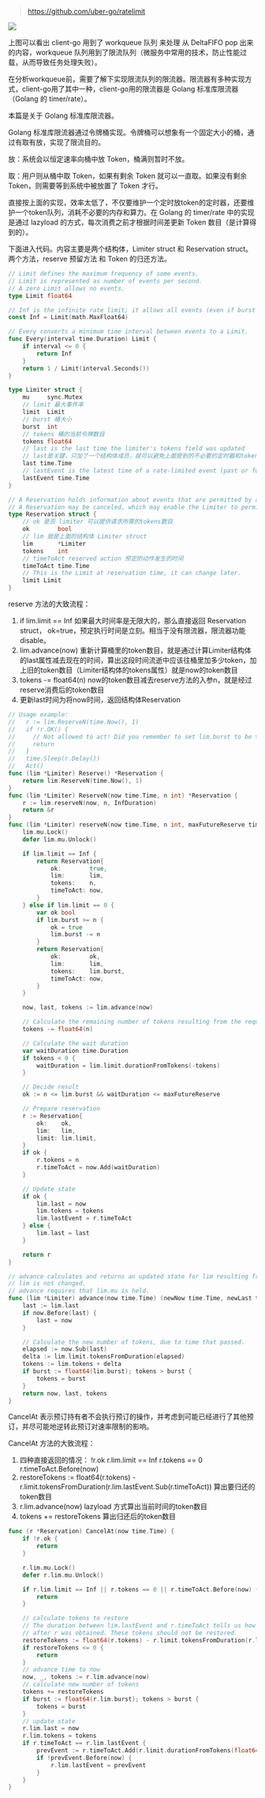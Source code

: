 

> https://github.com/uber-go/ratelimit

![](2022-12-07-17-35-30.png)

上图可以看出 client-go 用到了 workqueue 队列 来处理 从 DeltaFIFO pop 出来的内容，workqueue 队列用到了限流队列（微服务中常用的技术，防止性能过载，从而导致任务处理失败）。

在分析workqueue前，需要了解下实现限流队列的限流器。限流器有多种实现方式，client-go用了其中一种，client-go用的限流器是 Golang 标准库限流器（Golang 的 timer/rate）。

本篇是关于 Golang 标准库限流器。

Golang 标准库限流器通过令牌桶实现。令牌桶可以想象有一个固定大小的桶，通过有取有放，实现了限流目的。

放：系统会以恒定速率向桶中放 Token，桶满则暂时不放。

取：用户则从桶中取 Token，如果有剩余 Token 就可以一直取。如果没有剩余 Token，则需要等到系统中被放置了 Token 才行。

直接按上面的实现，效率太低了，不仅要维护一个定时放token的定时器，还要维护一个token队列，消耗不必要的内存和算力。在 Golang 的 timer/rate 中的实现 是通过 lazyload 的方式，每次消费之前才根据时间差更新 Token 数目（是计算得到的）。

下面进入代码。内容主要是两个结构体，Limiter struct 和 Reservation struct。两个方法，reserve 预留方法 和 Token 的归还方法。

```go
// Limit defines the maximum frequency of some events.
// Limit is represented as number of events per second.
// A zero Limit allows no events.
type Limit float64

// Inf is the infinite rate limit; it allows all events (even if burst is zero).
const Inf = Limit(math.MaxFloat64)

// Every converts a minimum time interval between events to a Limit.
func Every(interval time.Duration) Limit {
	if interval <= 0 {
		return Inf
	}
	return 1 / Limit(interval.Seconds())
}
```

```go
type Limiter struct {
	mu     sync.Mutex
	// limit 最大事件率
	limit  Limit
	// burst 桶大小
	burst  int
	// tokens 桶的当前令牌数目
	tokens float64
	// last is the last time the limiter's tokens field was updated
	// last是关键，只加了一个结构体成员，就可以避免上面提到的不必要的定时器和token队列，转而用lazyload方式使用计算时间差的方法更新token数目
	last time.Time
	// lastEvent is the latest time of a rate-limited event (past or future)
	lastEvent time.Time
}
```

```go
// A Reservation holds information about events that are permitted by a Limiter to happen after a delay.
// A Reservation may be canceled, which may enable the Limiter to permit additional events.
type Reservation struct {
    // ok 是否 limiter 可以提供请求所需的tokens数目
	ok        bool
    // lim 就是上面的结构体 Limiter struct
	lim       *Limiter
	tokens    int
    // timeToAct reserved action 预定的动作发生的时间
	timeToAct time.Time
	// This is the Limit at reservation time, it can change later.
	limit Limit
}
```

reserve 方法的大致流程：
1. if lim.limit == Inf 如果最大时间率是无限大的，那么直接返回 Reservation struct， ok=true，预定执行时间是立刻。相当于没有限流器，限流器功能disable。
2. lim.advance(now) 重新计算桶里的token数目，就是通过计算Limiter结构体的last属性减去现在的时间，算出这段时间流逝中应该往桶里加多少token，加上旧的token数目（Limiter结构体的tokens属性）就是now的token数目
3. tokens -= float64(n) now的token数目减去reserve方法的入参n，就是经过reserve消费后的token数目
4. 更新last时间为将now时间，返回结构体Reservation

```go
// Usage example:
//   r := lim.ReserveN(time.Now(), 1)
//   if !r.OK() {
//     // Not allowed to act! Did you remember to set lim.burst to be > 0 ?
//     return
//   }
//   time.Sleep(r.Delay())
//   Act()
func (lim *Limiter) Reserve() *Reservation {
	return lim.ReserveN(time.Now(), 1)
}
func (lim *Limiter) ReserveN(now time.Time, n int) *Reservation {
	r := lim.reserveN(now, n, InfDuration)
	return &r
}
func (lim *Limiter) reserveN(now time.Time, n int, maxFutureReserve time.Duration) Reservation {
	lim.mu.Lock()
	defer lim.mu.Unlock()

	if lim.limit == Inf {
		return Reservation{
			ok:        true,
			lim:       lim,
			tokens:    n,
			timeToAct: now,
		}
	} else if lim.limit == 0 {
		var ok bool
		if lim.burst >= n {
			ok = true
			lim.burst -= n
		}
		return Reservation{
			ok:        ok,
			lim:       lim,
			tokens:    lim.burst,
			timeToAct: now,
		}
	}

	now, last, tokens := lim.advance(now)

	// Calculate the remaining number of tokens resulting from the request.
	tokens -= float64(n)

	// Calculate the wait duration
	var waitDuration time.Duration
	if tokens < 0 {
		waitDuration = lim.limit.durationFromTokens(-tokens)
	}

	// Decide result
	ok := n <= lim.burst && waitDuration <= maxFutureReserve

	// Prepare reservation
	r := Reservation{
		ok:    ok,
		lim:   lim,
		limit: lim.limit,
	}
	if ok {
		r.tokens = n
		r.timeToAct = now.Add(waitDuration)
	}

	// Update state
	if ok {
		lim.last = now
		lim.tokens = tokens
		lim.lastEvent = r.timeToAct
	} else {
		lim.last = last
	}

	return r
}

// advance calculates and returns an updated state for lim resulting from the passage of time.
// lim is not changed.
// advance requires that lim.mu is held.
func (lim *Limiter) advance(now time.Time) (newNow time.Time, newLast time.Time, newTokens float64) {
	last := lim.last
	if now.Before(last) {
		last = now
	}

	// Calculate the new number of tokens, due to time that passed.
	elapsed := now.Sub(last)
	delta := lim.limit.tokensFromDuration(elapsed)
	tokens := lim.tokens + delta
	if burst := float64(lim.burst); tokens > burst {
		tokens = burst
	}
	return now, last, tokens
}
```

CancelAt 表示预订持有者不会执行预订的操作，并考虑到可能已经进行了其他预订，并尽可能地逆转此预订对速率限制的影响。

CancelAt 方法的大致流程：
1. 四种直接返回的情况： !r.ok   r.lim.limit == Inf   r.tokens == 0  r.timeToAct.Before(now)
2. restoreTokens := float64(r.tokens) - r.limit.tokensFromDuration(r.lim.lastEvent.Sub(r.timeToAct)) 算出要归还的token数目
3. r.lim.advance(now) lazyload 方式算出当前时间的token数目
4. tokens += restoreTokens 算出归还后的token数目

```go
func (r *Reservation) CancelAt(now time.Time) {
	if !r.ok {
		return
	}

	r.lim.mu.Lock()
	defer r.lim.mu.Unlock()

	if r.lim.limit == Inf || r.tokens == 0 || r.timeToAct.Before(now) {
		return
	}

	// calculate tokens to restore
	// The duration between lim.lastEvent and r.timeToAct tells us how many tokens were reserved
	// after r was obtained. These tokens should not be restored.
	restoreTokens := float64(r.tokens) - r.limit.tokensFromDuration(r.lim.lastEvent.Sub(r.timeToAct))
	if restoreTokens <= 0 {
		return
	}
	// advance time to now
	now, _, tokens := r.lim.advance(now)
	// calculate new number of tokens
	tokens += restoreTokens
	if burst := float64(r.lim.burst); tokens > burst {
		tokens = burst
	}
	// update state
	r.lim.last = now
	r.lim.tokens = tokens
	if r.timeToAct == r.lim.lastEvent {
		prevEvent := r.timeToAct.Add(r.limit.durationFromTokens(float64(-r.tokens)))
		if !prevEvent.Before(now) {
			r.lim.lastEvent = prevEvent
		}
	}
}
```